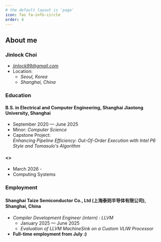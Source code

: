 ```yaml
---
# the default layout is 'page'
icon: fas fa-info-circle
order: 4
---
```


## About me
### Jinlock Choi
- *jinlock99@gmail.com*
- Location:
    - *Seoul, Korea*
    - *Shanghai, China*

### Education
#### **B.S. in Electrical and Computer Engineering, Shanghai Jiaotong University, Shanghai**
- September 2020 — June 2025
- Minor: *Computer Science*
- Capstone Project:  
    *Enhancing Pipeline Efficiency: Out-Of-Order Execution with Intel P6  Style and Tomasulo's Algorithm*

#### **<>**
- March 2026 - 
- Computing Systems

### Employment
#### **Shanghai Taize Semiconductor Co., Ltd (上海泰则半导体有限公司), Shanghai, China**
- *Compiler Development Engineer (intern) : LLVM*
    - January 2025 — June 2025
    - *Evaluation of LLVM MachineSink on a Custom VLIW Processor*
- **Full-time employment from July :)**
    

